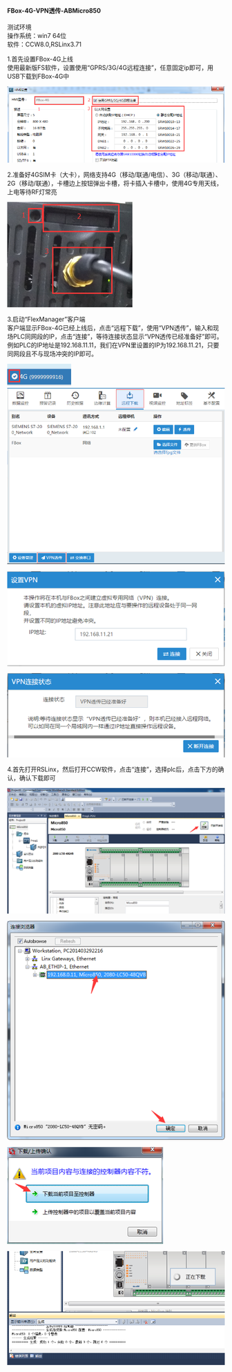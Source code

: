 #### **FBox-4G-VPN透传-ABMicro850**  

测试环境  
操作系统：win7 64位  
软件：CCW8.0,RSLinx3.71  

1.首先设置FBox-4G上线  
使用最新版FS软件，设置使用“GPRS/3G/4G远程连接”，任意固定ip即可，用USB下载到FBox-4G中  

![添加盒子分组](../Images/Trans/TranExplain/AB1769L36ERM/ABERM1.png)  

2.准备好4GSIM卡（大卡），网络支持4G（移动/联通/电信）、3G（移动/联通）、2G（移动/联通），卡槽边上按钮弹出卡槽，将卡插入卡槽中，使用4G专用天线，上电等待RF灯常亮  

![添加盒子分组](../Images/Trans/TranExplain/AB1769L36ERM/ABERM2.png)  

3.启动“FlexManager”客户端  
客户端显示FBox-4G已经上线后，点击“远程下载”，使用“VPN透传”，输入和现场PLC同网段的IP，点击“连接”，等待连接状态显示“VPN透传已经准备好”即可。例如PLC的IP地址是192.168.11.11，我们在VPN里设置的IP为192.168.11.21，只要同网段且不与现场冲突的IP即可。  

![添加盒子分组](../Images/Trans/TranExplain/AB1769L36ERM/ABERM3.png)![添加盒子分组](../Images/Trans/TranExplain/AB1769L36ERM/ABERM4.png)  

![添加盒子分组](../Images/Trans/TranExplain/AB1769L36ERM/ABERM5.png)  

![添加盒子分组](../Images/Trans/TranExplain/AB1769L36ERM/ABERM6.png)  

4.首先打开RSLinx，然后打开CCW软件，点击“连接”，选择plc后，点击下方的确认，确认下载即可  

![添加盒子分组](../Images/Trans/TranExplain/AB1769L36ERM/ABMicro1.png)  

![添加盒子分组](../Images/Trans/TranExplain/AB1769L36ERM/ABMicro2.png)  

![添加盒子分组](../Images/Trans/TranExplain/AB1769L36ERM/ABMicro3.png)  

![添加盒子分组](../Images/Trans/TranExplain/AB1769L36ERM/ABMicro4.png)  
